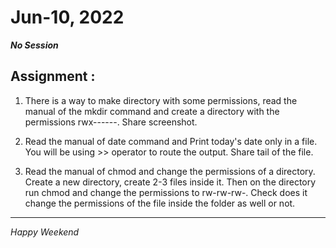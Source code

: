 # Jun-10, 2022

***No Session***

## Assignment :
1. There is a way to make directory with some permissions, read the manual of the mkdir command and create a directory with the permissions rwx------. Share screenshot.

2. Read the manual of date command and Print today's date only in a file. You will be using >> operator to route the output. Share tail of the file.

3. Read the manual of chmod and change the permissions of a directory. Create a new directory, create 2-3 files inside it. Then on the directory run chmod and change the permissions to rw-rw-rw-. Check does it change the permissions of the file inside the folder as well or not.


---
*Happy Weekend*